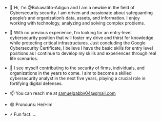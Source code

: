 - 👋 Hi, I’m @Boluwatito-Adigun and I am a newbie in the field of Cybersecurity security. I am driven and passionate about safeguarding people’s and organization’s data, assets, and  information. I enjoy working with technology, analyzing and solving complex problems.

- 👀 With no previous experience, I’m looking for an entry-level cybersecurity position that will foster my drive and thirst for knowledge while protecting critical infrastructures. Just concluding the Google Cybersecurity Certificate, I believe I have the basic skills for entry level positions as I continue to develop my skills and experiences through real life scenarios.

- 🌱 I see myself contributing to the security of firms, individuals, and organizations in the years to come. I aim to become a skilled cybersecurity analyst in the next five years, playing a crucial role in fortifying digital defenses.

- 📫 You can reach me at samuelgabby04@gmail.com
- 😄 Pronouns: He/Him
- ⚡ Fun fact: ...

<!---
Boluwatito-Adigun/Boluwatito-Adigun is a ✨ special ✨ repository because its `README.md` (this file) appears on your GitHub profile.
You can click the Preview link to take a look at your changes.
--->
